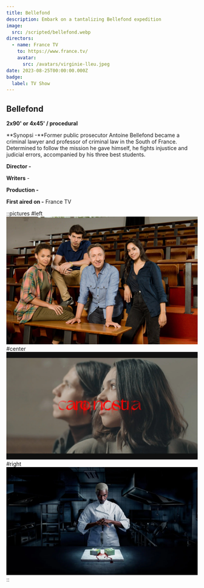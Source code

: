 ```yaml
---
title: Bellefond
description: Embark on a tantalizing Bellefond expedition
image:
  src: /scripted/bellefond.webp
directors:
  - name: France TV
    to: https://www.france.tv/
    avatar:
      src: /avatars/virginie-lleu.jpeg
date: 2023-08-25T00:00:00.000Z
badge:
  label: TV Show
---
```


## Bellefond

**2x90' or 4x45' / procedural**

\*\*Synopsi -\*\*Former public prosecutor Antoine Bellefond became a criminal lawyer and professor of criminal law in the South of France. Determined to follow the mission he gave himself, he fights injustice and judicial errors, accompanied by his three best students.

**Director -**

**Writers** -

**Production -**

**First aired on -** France TV

::pictures
#left
![rocks](/scripted/bellefond.webp)
#center
![rocks](/scripted/caronostra.webp)
#right
![rocks](/scripted/elleskitchen.webp)
::
